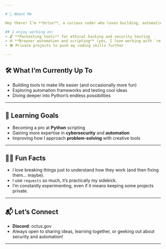 ```yaml
---

# 👋 About Me  

Hey there! I’m **Octus**, a curious coder who loves building, automating, and learning along the way. While I have a passion for cybersecurity and pentesting, I’m always exploring new areas and experimenting with different projects.  

## I enjoy working on:  
- 🔓 **Pentesting tools** for ethical hacking and security testing
- 🌐 **Browser automation and scripting** (yes, I love working with `requests`)  
- 🛠️ Private projects to push my coding skills further  

---
```


## 🛠️ What I’m Currently Up To  
- Building tools to make life easier (and occasionally more fun)  
- Exploring automation frameworks and testing cool ideas  
- Diving deeper into Python’s endless possibilities  

---

## 🌱 Learning Goals  
- Becoming a pro at **Python** scripting  
- Gaining more expertise in **cybersecurity** and **automation**  
- Improving how I approach **problem-solving** with creative tools  

---

## 👨‍💻 Fun Facts  
- I love breaking things just to understand how they work (and then fixing them... maybe).  
- I use `requests` so much, it’s practically my sidekick.  
- I’m constantly experimenting, even if it means keeping some projects private.  

---

## 📬 Let’s Connect  
- **Discord**: octus.gov
- Always open to sharing ideas, learning together, or geeking out about security and automation!  

---
